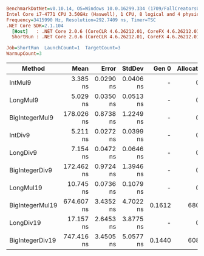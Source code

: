 ``` ini

BenchmarkDotNet=v0.10.14, OS=Windows 10.0.16299.334 (1709/FallCreatorsUpdate/Redstone3)
Intel Core i7-4771 CPU 3.50GHz (Haswell), 1 CPU, 8 logical and 4 physical cores
Frequency=3415990 Hz, Resolution=292.7409 ns, Timer=TSC
.NET Core SDK=2.1.104
  [Host]   : .NET Core 2.0.6 (CoreCLR 4.6.26212.01, CoreFX 4.6.26212.01), 64bit RyuJIT
  ShortRun : .NET Core 2.0.6 (CoreCLR 4.6.26212.01, CoreFX 4.6.26212.01), 64bit RyuJIT

Job=ShortRun  LaunchCount=1  TargetCount=3  
WarmupCount=3  

```
|          Method |       Mean |     Error |    StdDev |  Gen 0 | Allocated |
|---------------- |-----------:|----------:|----------:|-------:|----------:|
|         IntMul9 |   3.385 ns | 0.0290 ns | 0.0406 ns |      - |       0 B |
|        LongMul9 |   5.029 ns | 0.0350 ns | 0.0513 ns |      - |       0 B |
|  BigIntegerMul9 | 178.026 ns | 0.8738 ns | 1.2249 ns |      - |       0 B |
|         IntDiv9 |   5.211 ns | 0.0272 ns | 0.0399 ns |      - |       0 B |
|        LongDiv9 |   7.154 ns | 0.0472 ns | 0.0646 ns |      - |       0 B |
|  BigIntegerDiv9 | 172.462 ns | 0.9724 ns | 1.3946 ns |      - |       0 B |
|       LongMul19 |  10.745 ns | 0.0736 ns | 0.1079 ns |      - |       0 B |
| BigIntegerMul19 | 674.607 ns | 3.4352 ns | 4.7022 ns | 0.1612 |     680 B |
|       LongDiv19 |  17.157 ns | 2.6453 ns | 3.8775 ns |      - |       0 B |
| BigIntegerDiv19 | 747.416 ns | 3.4505 ns | 5.0577 ns | 0.1440 |     608 B |
